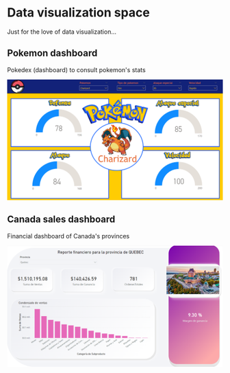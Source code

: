 # Data visualization space

Just for the love of data visualization...


## Pokemon dashboard

Pokedex (dashboard) to consult pokemon's stats

<p align="center">
<img src="./imgs/pokemon_dashboard.png" width="713">
</p>


## Canada sales dashboard

Financial dashboard of Canada's provinces

<p align="center">
<img src="./imgs/canada_dashboard.png" width="713">
</p>
